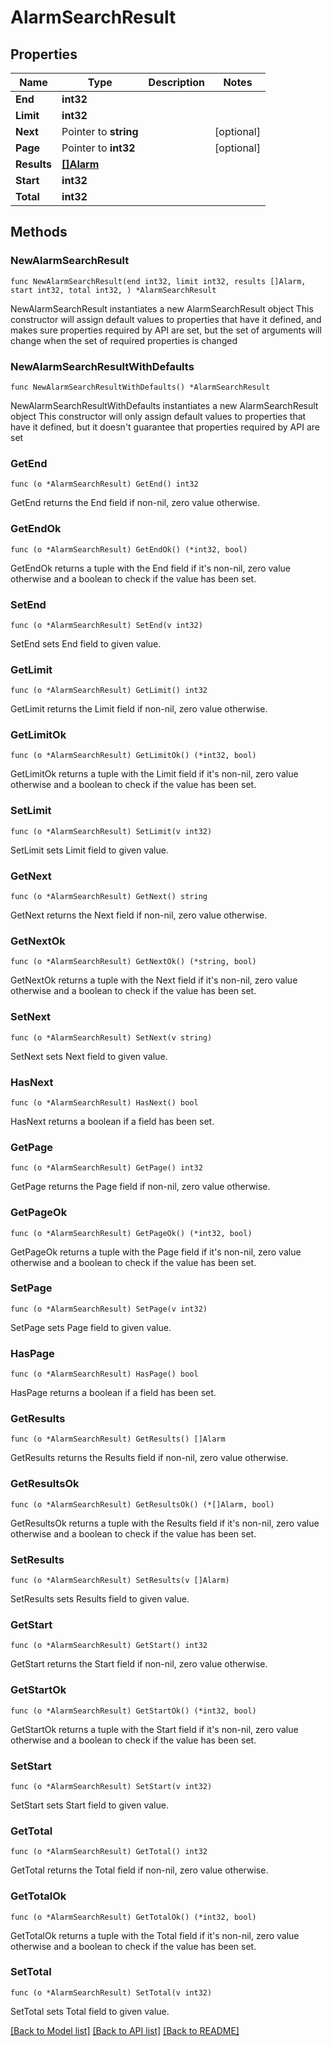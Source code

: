 # AlarmSearchResult

## Properties

Name | Type | Description | Notes
------------ | ------------- | ------------- | -------------
**End** | **int32** |  | 
**Limit** | **int32** |  | 
**Next** | Pointer to **string** |  | [optional] 
**Page** | Pointer to **int32** |  | [optional] 
**Results** | [**[]Alarm**](Alarm.md) |  | 
**Start** | **int32** |  | 
**Total** | **int32** |  | 

## Methods

### NewAlarmSearchResult

`func NewAlarmSearchResult(end int32, limit int32, results []Alarm, start int32, total int32, ) *AlarmSearchResult`

NewAlarmSearchResult instantiates a new AlarmSearchResult object
This constructor will assign default values to properties that have it defined,
and makes sure properties required by API are set, but the set of arguments
will change when the set of required properties is changed

### NewAlarmSearchResultWithDefaults

`func NewAlarmSearchResultWithDefaults() *AlarmSearchResult`

NewAlarmSearchResultWithDefaults instantiates a new AlarmSearchResult object
This constructor will only assign default values to properties that have it defined,
but it doesn't guarantee that properties required by API are set

### GetEnd

`func (o *AlarmSearchResult) GetEnd() int32`

GetEnd returns the End field if non-nil, zero value otherwise.

### GetEndOk

`func (o *AlarmSearchResult) GetEndOk() (*int32, bool)`

GetEndOk returns a tuple with the End field if it's non-nil, zero value otherwise
and a boolean to check if the value has been set.

### SetEnd

`func (o *AlarmSearchResult) SetEnd(v int32)`

SetEnd sets End field to given value.


### GetLimit

`func (o *AlarmSearchResult) GetLimit() int32`

GetLimit returns the Limit field if non-nil, zero value otherwise.

### GetLimitOk

`func (o *AlarmSearchResult) GetLimitOk() (*int32, bool)`

GetLimitOk returns a tuple with the Limit field if it's non-nil, zero value otherwise
and a boolean to check if the value has been set.

### SetLimit

`func (o *AlarmSearchResult) SetLimit(v int32)`

SetLimit sets Limit field to given value.


### GetNext

`func (o *AlarmSearchResult) GetNext() string`

GetNext returns the Next field if non-nil, zero value otherwise.

### GetNextOk

`func (o *AlarmSearchResult) GetNextOk() (*string, bool)`

GetNextOk returns a tuple with the Next field if it's non-nil, zero value otherwise
and a boolean to check if the value has been set.

### SetNext

`func (o *AlarmSearchResult) SetNext(v string)`

SetNext sets Next field to given value.

### HasNext

`func (o *AlarmSearchResult) HasNext() bool`

HasNext returns a boolean if a field has been set.

### GetPage

`func (o *AlarmSearchResult) GetPage() int32`

GetPage returns the Page field if non-nil, zero value otherwise.

### GetPageOk

`func (o *AlarmSearchResult) GetPageOk() (*int32, bool)`

GetPageOk returns a tuple with the Page field if it's non-nil, zero value otherwise
and a boolean to check if the value has been set.

### SetPage

`func (o *AlarmSearchResult) SetPage(v int32)`

SetPage sets Page field to given value.

### HasPage

`func (o *AlarmSearchResult) HasPage() bool`

HasPage returns a boolean if a field has been set.

### GetResults

`func (o *AlarmSearchResult) GetResults() []Alarm`

GetResults returns the Results field if non-nil, zero value otherwise.

### GetResultsOk

`func (o *AlarmSearchResult) GetResultsOk() (*[]Alarm, bool)`

GetResultsOk returns a tuple with the Results field if it's non-nil, zero value otherwise
and a boolean to check if the value has been set.

### SetResults

`func (o *AlarmSearchResult) SetResults(v []Alarm)`

SetResults sets Results field to given value.


### GetStart

`func (o *AlarmSearchResult) GetStart() int32`

GetStart returns the Start field if non-nil, zero value otherwise.

### GetStartOk

`func (o *AlarmSearchResult) GetStartOk() (*int32, bool)`

GetStartOk returns a tuple with the Start field if it's non-nil, zero value otherwise
and a boolean to check if the value has been set.

### SetStart

`func (o *AlarmSearchResult) SetStart(v int32)`

SetStart sets Start field to given value.


### GetTotal

`func (o *AlarmSearchResult) GetTotal() int32`

GetTotal returns the Total field if non-nil, zero value otherwise.

### GetTotalOk

`func (o *AlarmSearchResult) GetTotalOk() (*int32, bool)`

GetTotalOk returns a tuple with the Total field if it's non-nil, zero value otherwise
and a boolean to check if the value has been set.

### SetTotal

`func (o *AlarmSearchResult) SetTotal(v int32)`

SetTotal sets Total field to given value.



[[Back to Model list]](../README.md#documentation-for-models) [[Back to API list]](../README.md#documentation-for-api-endpoints) [[Back to README]](../README.md)


